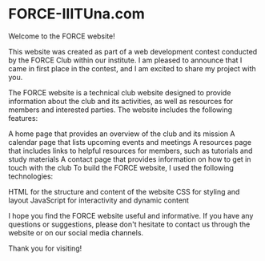 # FORCE-IIITUna.com

Welcome to the FORCE website!

This website was created as part of a web development contest conducted by the FORCE Club within our institute. I am pleased to announce that I came in first place in the contest, and I am excited to share my project with you.

The FORCE website is a technical club website designed to provide information about the club and its activities, as well as resources for members and interested parties. The website includes the following features:

A home page that provides an overview of the club and its mission
A calendar page that lists upcoming events and meetings
A resources page that includes links to helpful resources for members, such as tutorials and study materials
A contact page that provides information on how to get in touch with the club
To build the FORCE website, I used the following technologies:

HTML for the structure and content of the website
CSS for styling and layout
JavaScript for interactivity and dynamic content

I hope you find the FORCE website useful and informative. If you have any questions or suggestions, please don't hesitate to contact us through the website or on our social media channels.

Thank you for visiting!
